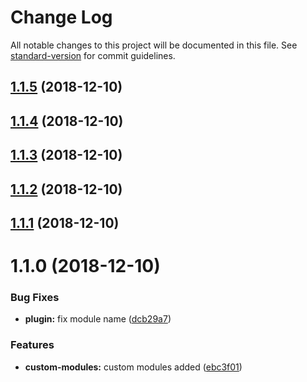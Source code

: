 # Change Log

All notable changes to this project will be documented in this file. See [standard-version](https://github.com/conventional-changelog/standard-version) for commit guidelines.

<a name="1.1.5"></a>
## [1.1.5](https://github.com/anteriovieira/nuxt-multianalytics/compare/v1.1.4...v1.1.5) (2018-12-10)



<a name="1.1.4"></a>
## [1.1.4](https://github.com/anteriovieira/nuxt-multianalytics/compare/v1.1.3...v1.1.4) (2018-12-10)



<a name="1.1.3"></a>
## [1.1.3](https://github.com/anteriovieira/nuxt-multianalytics/compare/v1.1.2...v1.1.3) (2018-12-10)



<a name="1.1.2"></a>
## [1.1.2](https://github.com/anteriovieira/nuxt-multianalytics/compare/v1.1.1...v1.1.2) (2018-12-10)



<a name="1.1.1"></a>
## [1.1.1](https://github.com/anteriovieira/nuxt-multianalytics/compare/v1.1.0...v1.1.1) (2018-12-10)



<a name="1.1.0"></a>
# 1.1.0 (2018-12-10)


### Bug Fixes

* **plugin:** fix module name ([dcb29a7](https://github.com/anteriovieira/nuxt-multianalytics/commit/dcb29a7))


### Features

* **custom-modules:** custom modules added ([ebc3f01](https://github.com/anteriovieira/nuxt-multianalytics/commit/ebc3f01))
